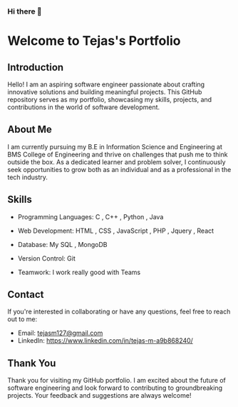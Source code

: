 ### Hi there 👋
# Welcome to Tejas's Portfolio

## Introduction

Hello! I am an aspiring software engineer passionate about crafting innovative solutions and building meaningful projects. This GitHub repository serves as my portfolio, showcasing my skills, projects, and contributions in the world of software development.

## About Me

I am currently pursuing my B.E in Information Science and Engineering at BMS College of Engineering and thrive on challenges that push me to think outside the box. As a dedicated learner and problem solver, I continuously seek opportunities to grow both as an individual and as a professional in the tech industry.


## Skills

- Programming Languages:  C , C++ , Python , Java
- Web Development:  HTML , CSS , JavaScript , PHP , Jquery , React 
- Database: My SQL , MongoDB
- Version Control: Git

- Teamwork: I work really good with Teams


## Contact

If you're interested in collaborating or have any questions, feel free to reach out to me:

- Email: tejasm127@gmail.com
- LinkedIn: https://www.linkedin.com/in/tejas-m-a9b868240/


## Thank You

Thank you for visiting my GitHub portfolio. I am excited about the future of software engineering and look forward to contributing to groundbreaking projects. Your feedback and suggestions are always welcome!
<!--
**Tejasnamikaze/Tejasnamikaze** is a ✨ _special_ ✨ repository because its `README.md` (this file) appears on your GitHub profile.

Here are some ideas to get you started:

- 🔭 I’m currently working on ...
- 🌱 I’m currently learning ...
- 👯 I’m looking to collaborate on ...
- 🤔 I’m looking for help with ...
- 💬 Ask me about ...
- 📫 How to reach me: ...
- 😄 Pronouns: ...
- ⚡ Fun fact: ...
-->
